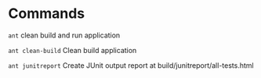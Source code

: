 # Commands

`ant`
clean build and run application
 
`ant clean-build`
Clean build application
 
`ant junitreport`
Create JUnit output report at build/junitreport/all-tests.html
